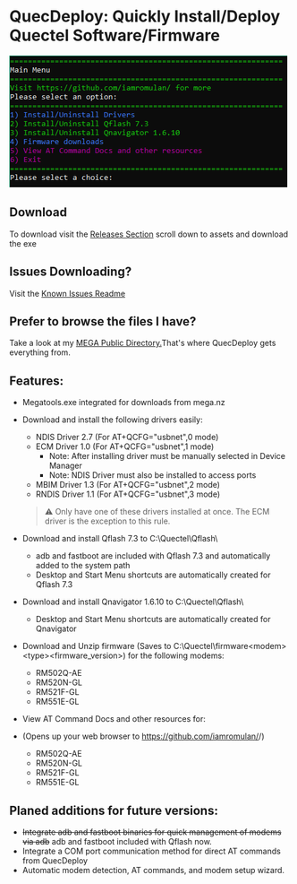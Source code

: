 # QuecDeploy: Quickly Install/Deploy Quectel Software/Firmware
![Screenshot 2024-07-31 130755](./images/quecdeploy_main_menu.png)

## Download

To download visit the [Releases Section](https://github.com/iamromulan/QuecDeploy/releases) scroll down to assets and download the exe
## Issues Downloading?

Visit the [Known Issues Readme](./ISSUES.md)

## Prefer to browse the files I have?
Take a look at my [MEGA Public Directory.](https://mega.nz/folder/CRFWlIpQ#grOByBgkfZe5uLMkX2M2XA)That's where QuecDeploy gets everything from.

## Features: 
- Megatools.exe integrated for downloads from mega.nz
- Download and install the following drivers easily:
     - NDIS Driver 2.7 (For AT+QCFG="usbnet",0 mode)
     - ECM Driver 1.0 (For AT+QCFG="usbnet",1 mode)
          - Note: After installing driver must be manually selected in Device Manager
          - Note: NDIS Driver must also be installed to access ports
     - MBIM Driver 1.3 (For AT+QCFG="usbnet",2 mode)
     - RNDIS Driver 1.1 (For AT+QCFG="usbnet",3 mode)
    > :warning: Only have one of these drivers installed at once. The ECM driver is the exception to this rule.

- Download and install Qflash 7.3 to C:\Quectel\Qflash\
    - adb and fastboot are included with Qflash 7.3 and automatically added to the system path
    - Desktop and Start Menu shortcuts are automatically created for Qflash 7.3
 
- Download and install Qnavigator 1.6.10 to C:\Quectel\Qflash\
    - Desktop and Start Menu shortcuts are automatically created for Qnavigator

- Download and Unzip firmware (Saves to C:\Quectel\firmware\<modem>\<type>\<firmware_version>\) for the following modems:
     - RM502Q-AE
     - RM520N-GL
     - RM521F-GL
     - RM551E-GL

- View AT Command Docs and other resources for: 
- (Opens up your web browser to https://github.com/iamromulan/<modem>/)
     - RM502Q-AE
     - RM520N-GL
     - RM521F-GL
     - RM551E-GL
 ## Planed additions for future versions:

- ~~Integrate adb and fastboot binaries for quick management of modems via adb~~ adb and fastboot included with Qflash now.
- Integrate a COM port communication method for direct AT commands from QuecDeploy
- Automatic modem detection, AT commands, and modem setup wizard.
